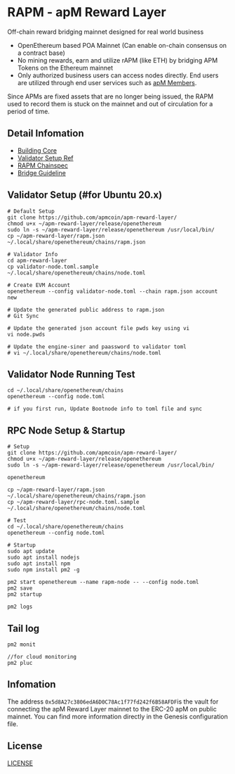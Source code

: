 # RAPM - apM Reward Layer
Off-chain reward bridging mainnet designed for real world business

- OpenEthereum based POA Mainnet (Can enable on-chain consensus on a contract base)
- No mining rewards, earn and utilize rAPM (like ETH) by bridging APM Tokens on the Ethereum mainnet
- Only authorized business users can access nodes directly. End users are utilized through end user services such as [apM Members](https://apm-members.com/).

Since APMs are fixed assets that are no longer being issued, the RAPM used to record them is stuck on the mainnet and out of circulation for a period of time.


## Detail Infomation
- [Building Core](./core/README.md)
- [Validator Setup Ref](https://openethereum.github.io/Validator-Set-Tutorial-1)
- [RAPM Chainspec](./chainspec/genesis.json)
- [Bridge Guideline](https://github.com/apmcoin/apm-reward-layer/tree/dev/native-asset-bridge)


## Validator Setup (#for Ubuntu 20.x)
```
# Default Setup
git clone https://github.com/apmcoin/apm-reward-layer/
chmod u+x ~/apm-reward-layer/release/openethereum
sudo ln -s ~/apm-reward-layer/release/openethereum /usr/local/bin/
cp ~/apm-reward-layer/rapm.json ~/.local/share/openethereum/chains/rapm.json

# Validator Info
cd apm-reward-layer
cp validator-node.toml.sample ~/.local/share/openethereum/chains/node.toml

# Create EVM Account
openethereum --config validator-node.toml --chain rapm.json account new

# Update the generated public address to rapm.json
# Git Sync

# Update the generated json account file pwds key using vi
vi node.pwds

# Update the engine-siner and paassword to validator toml
# vi ~/.local/share/openethereum/chains/node.toml

```


## Validator Node Running Test
```
cd ~/.local/share/openethereum/chains
openethereum --config node.toml

# if you first run, Update Bootnode info to toml file and sync

```

## RPC Node Setup & Startup
```
# Setup
git clone https://github.com/apmcoin/apm-reward-layer/
chmod u+x ~/apm-reward-layer/release/openethereum
sudo ln -s ~/apm-reward-layer/release/openethereum /usr/local/bin/

openethereum

cp ~/apm-reward-layer/rapm.json ~/.local/share/openethereum/chains/rapm.json
cp ~/apm-reward-layer/rpc-node.toml.sample ~/.local/share/openethereum/chains/node.toml

# Test
cd ~/.local/share/openethereum/chains
openethereum --config node.toml

# Startup
sudo apt update
sudo apt install nodejs
sudo apt install npm
sudo npm install pm2 -g

pm2 start openethereum --name rapm-node -- --config node.toml
pm2 save
pm2 startup

pm2 logs

```

## Tail log
```
pm2 monit

//for cloud monitoring
pm2 pluc
```

## Infomation
The address `0x5d8A27c3806edA6D0C78Ac1f77fd242f6B58AFDF`is the vault for connecting the apM Reward Layer mainnet to the ERC-20 apM on public mainnet.
You can find more information directly in the Genesis configuration file.

## License
[LICENSE](./openethereum/LICENSE)
